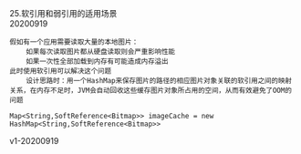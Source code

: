 25.软引用和弱引用的适用场景  
20200919  

```
假如有一个应用需要读取大量的本地图片：  
	如果每次读取图片都从硬盘读取则会严重影响性能  
	如果一次性全部加载到内存有可能造成内存溢出
此时使用软引用可以解决这个问题
	设计思路时：用一个HashMap来保存图片的路径的相应图片对象关联的软引用之间的映射关系，在内存不足时，JVM会自动回收这些缓存图片对象所占用的空间，从而有效避免了OOM的问题

Map<String,SoftReference<Bitmap>> imageCache = new HashMap<String,SoftReference<Bitmap>>
```

v1-20200919